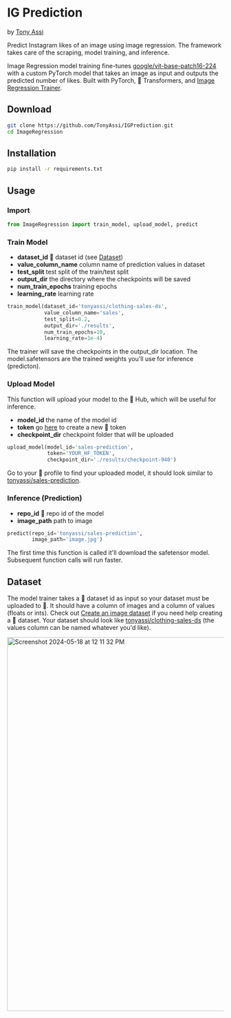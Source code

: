 # IG Prediction

by [Tony Assi](https://www.tonyassi.com/)

Predict Instagram likes of an image using image regression. The framework takes care of the scraping, model training, and inference.

Image Regression model training fine-tunes [google/vit-base-patch16-224](https://huggingface.co/google/vit-base-patch16-224) with a custom PyTorch model that takes an image as input and outputs the predicted number of likes. Built with PyTorch, 🤗 Transformers, and [Image Regression Trainer](https://github.com/TonyAssi/ImageRegression).

## Download
```bash
git clone https://github.com/TonyAssi/IGPrediction.git
cd ImageRegression
```

## Installation
```bash
pip install -r requirements.txt
```

## Usage

### Import 
```python
from ImageRegression import train_model, upload_model, predict
```

### Train Model
- **dataset_id** 🤗 dataset id (see [Dataset](https://github.com/TonyAssi/ImageRegression?tab=readme-ov-file#dataset))
- **value_column_name** column name of prediction values in dataset
- **test_split** test split of the train/test split
- **output_dir** the directory where the checkpoints will be saved
- **num_train_epochs** training epochs
- **learning_rate** learning rate
```python
train_model(dataset_id='tonyassi/clothing-sales-ds',
            value_column_name='sales',
            test_split=0.2,
            output_dir='./results',
            num_train_epochs=10,
            learning_rate=1e-4)

```
The trainer will save the checkpoints in the output_dir location. The model.safetensors are the trained weights you'll use for inference (predicton).

### Upload Model
This function will upload your model to the 🤗 Hub, which will be useful for inference.
- **model_id** the name of the model id
- **token** go [here](https://huggingface.co/settings/tokens) to create a new 🤗 token
- **checkpoint_dir** checkpoint folder that will be uploaded
```python
upload_model(model_id='sales-prediction',
             token='YOUR_HF_TOKEN',
             checkpoint_dir='./results/checkpoint-940')
```
Go to your 🤗 profile to find your uploaded model, it should look similar to [tonyassi/sales-prediction](https://huggingface.co/tonyassi/sales-prediction).

### Inference (Prediction)
- **repo_id** 🤗 repo id of the model
- **image_path** path to image
```python
predict(repo_id='tonyassi/sales-prediction',
        image_path='image.jpg')
```
The first time this function is called it'll download the safetensor model. Subsequent function calls will run faster.

## Dataset

The model trainer takes a 🤗 dataset id as input so your dataset must be uploaded to 🤗. It should have a column of images and a column of values (floats or ints). Check out [Create an image dataset](https://huggingface.co/docs/datasets/en/image_dataset) if you need help creating a 🤗 dataset. Your dataset should look like [tonyassi/clothing-sales-ds](https://huggingface.co/datasets/tonyassi/clothing-sales-ds) (the values column can be named whatever you'd like).

<img width="868" alt="Screenshot 2024-05-18 at 12 11 32 PM" src="https://github.com/TonyAssi/ImageRegression/assets/42156881/06ed6954-de6f-45ab-84a3-57781d39722b">
